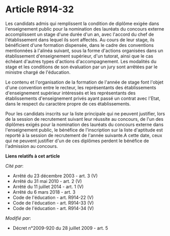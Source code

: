 # Article R914-32

Les candidats admis qui remplissent la condition de diplôme exigée dans l'enseignement public pour la nomination des lauréats
du concours externe accomplissent un stage d'une durée d'un an, avec l'accord du chef de l'établissement dans lequel ils sont
affectés. Au cours de leur stage, ils bénéficient d'une formation dispensée, dans le cadre des conventions mentionnées à
l'alinéa suivant, sous la forme d'actions organisées dans un établissement d'enseignement supérieur, d'un tutorat, ainsi que
le cas échéant d'autres types d'actions d'accompagnement. Les modalités du stage et les conditions de son évaluation par un
jury sont arrêtées par le ministre chargé de l'éducation. 

Le contenu et l'organisation de la formation de l'année de stage font l'objet d'une convention entre le recteur, les
représentants des établissements d'enseignement supérieur intéressés et les représentants des établissements d'enseignement
privés ayant passé un contrat avec l'Etat, dans le respect du caractère propre de ces établissements. 

Pour les candidats inscrits sur la liste principale qui ne peuvent justifier, lors de la session de recrutement suivant leur
réussite au concours, de l'un des diplômes exigés pour la nomination des lauréats du concours externe dans l'enseignement
public, le bénéfice de l'inscription sur la liste d'aptitude est reporté à la session de recrutement de l'année suivante.A
cette date, ceux qui ne peuvent justifier d'un de ces diplômes perdent le bénéfice de l'admission au concours.

**Liens relatifs à cet article**

_Cité par_:

  - Arrêté du 23 décembre 2003 - art. 3 (V)
  - Arrêté du 31 mai 2010 - art. 2 (V)
  - Arrêté du 11 juillet 2014 - art. 1 (V)
  - Arrêté du 6 mars 2018 - art. 3
  - Code de l'éducation - art. R914-22 (V)
  - Code de l'éducation - art. R914-33 (V)
  - Code de l'éducation - art. R914-34 (V)

_Modifié par_:

  - Décret n°2009-920 du 28 juillet 2009 - art. 5
